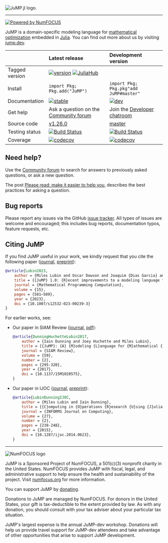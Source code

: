 <picture>
  <source media="(prefers-color-scheme: light)" srcset="https://jump.dev/JuMP.jl/dev/assets/logo-with-text.svg">
  <source media="(prefers-color-scheme: dark)" srcset="https://jump.dev/JuMP.jl/dev/assets/logo-dark-with-text.svg">
  <img alt="JuMP.jl logo." src="https://jump.dev/JuMP.jl/dev/assets/logo-with-text-background.svg">
</picture>

---

[![Powered by NumFOCUS](https://img.shields.io/badge/powered%20by-NumFOCUS-orange.svg?style=flat&colorA=E1523D&colorB=007D8A)](https://numfocus.org)

JuMP is a domain-specific modeling language for [mathematical optimization](https://en.wikipedia.org/wiki/Mathematical_optimization)
embedded in [Julia](https://julialang.org/). You can find out more about us by
visiting [jump.dev](https://jump.dev).

|         | Latest release      | Development version        |
| :------ | :------------------ | :------------------------- |
| Tagged version | [![version](https://juliahub.com/docs/General/JuMP/stable/version.svg)](https://juliahub.com/ui/Packages/General/JuMP) [![JuliaHub](https://juliahub.com/docs/JuMP/deps.svg)](https://juliahub.com/ui/Packages/JuMP/DmXqY?t=2) | |
| Install | `import Pkg; Pkg.add("JuMP")` | `import Pkg; Pkg.pkg"add JuMP#master"` |
| Documentation | [![stable](https://img.shields.io/badge/docs-stable-blue.svg)](https://jump.dev/JuMP.jl/stable/) | [![dev](https://img.shields.io/badge/docs-dev-blue.svg)](https://jump.dev/JuMP.jl/dev/) |
| Get help | Ask a question on the [Community forum](https://jump.dev/forum) | Join the [Developer chatroom](https://jump.dev/chatroom) |
| Source code  | [v1.26.0](https://github.com/jump-dev/JuMP.jl/tree/v1.26.0) | [master](https://github.com/jump-dev/JuMP.jl/tree/master) |
| Testing status | [![Build Status](https://github.com/jump-dev/JuMP.jl/actions/workflows/ci.yml/badge.svg?branch=release-1.0)](https://github.com/jump-dev/JuMP.jl/actions?query=workflow%3ACI) | [![Build Status](https://github.com/jump-dev/JuMP.jl/actions/workflows/ci.yml/badge.svg?branch=master)](https://github.com/jump-dev/JuMP.jl/actions?query=workflow%3ACI) |
| Coverage | [![codecov](https://codecov.io/gh/jump-dev/JuMP.jl/branch/release-1.0/graph/badge.svg)](https://codecov.io/gh/jump-dev/JuMP.jl) | [![codecov](https://codecov.io/gh/jump-dev/JuMP.jl/branch/master/graph/badge.svg)](https://codecov.io/gh/jump-dev/JuMP.jl) |

## Need help?

Use the [Community forum](https://jump.dev/forum) to search for answers to
previously asked questions, or ask a new question.

The post [Please read: make it easier to help you](https://discourse.julialang.org/t/please-read-make-it-easier-to-help-you/14757),
describes the best practices for asking a question.

## Bug reports

Please report any issues via the GitHub [issue tracker]. All types of issues
are welcome and encouraged; this includes bug reports, documentation typos,
feature requests, etc.

[issue tracker]: https://github.com/jump-dev/JuMP.jl/issues

## Citing JuMP

If you find JuMP useful in your work, we kindly request that you cite the
following paper ([journal](https://www.doi.org/10.1007/s12532-023-00239-3), [preprint](https://arxiv.org/abs/2206.03866)):

```bibtex
@article{Lubin2023,
    author = {Miles Lubin and Oscar Dowson and Joaquim {Dias Garcia} and Joey Huchette and Beno{\^i}t Legat and Juan Pablo Vielma},
    title = {{JuMP} 1.0: {R}ecent improvements to a modeling language for mathematical optimization},
    journal = {Mathematical Programming Computation},
    volume = {15},
    pages = {581–589},
    year = {2023},
    doi = {10.1007/s12532-023-00239-3}
}
```

For earlier works, see:

 * Our paper in SIAM Review ([journal](https://dx.doi.org/10.1137/15M1020575), [pdf](https://mlubin.github.io/pdf/jump-sirev.pdf)):
   ```bibtex
   @article{DunningHuchetteLubin2017,
       author = {Iain Dunning and Joey Huchette and Miles Lubin},
       title = {{JuMP}: {A} {M}odeling {L}anguage for {M}athematical {O}ptimization},
       journal = {SIAM Review},
       volume = {59},
       number = {2},
       pages = {295-320},
       year = {2017},
       doi = {10.1137/15M1020575},
   }
   ```

 * Our paper in IJOC ([journal](https://dx.doi.org/10.1287/ijoc.2014.0623), [preprint](https://arxiv.org/abs/1312.1431)):
   ```bibtex
   @article{LubinDunningIJOC,
       author = {Miles Lubin and Iain Dunning},
       title = {{C}omputing in {O}perations {R}esearch {U}sing {J}ulia},
       journal = {INFORMS Journal on Computing},
       volume = {27},
       number = {2},
       pages = {238-248},
       year = {2015},
       doi = {10.1287/ijoc.2014.0623},
   }
   ```

---

![NumFOCUS logo](https://jump.dev/JuMP.jl/dev/assets/numfocus-logo.png)

JuMP is a Sponsored Project of NumFOCUS, a 501(c)(3) nonprofit charity in the
United States. NumFOCUS provides JuMP with fiscal, legal, and administrative
support to help ensure the health and sustainability of the project. Visit
[numfocus.org](https://numfocus.org) for more information.

You can support JuMP by [donating](https://numfocus.org/donate-to-jump).

Donations to JuMP are managed by NumFOCUS. For donors in the United States,
your gift is tax-deductible to the extent provided by law. As with any donation,
you should consult with your tax adviser about your particular tax situation.

JuMP's largest expense is the annual JuMP-dev workshop. Donations will help us
provide travel support for JuMP-dev attendees and take advantage of other
opportunities that arise to support JuMP development.

